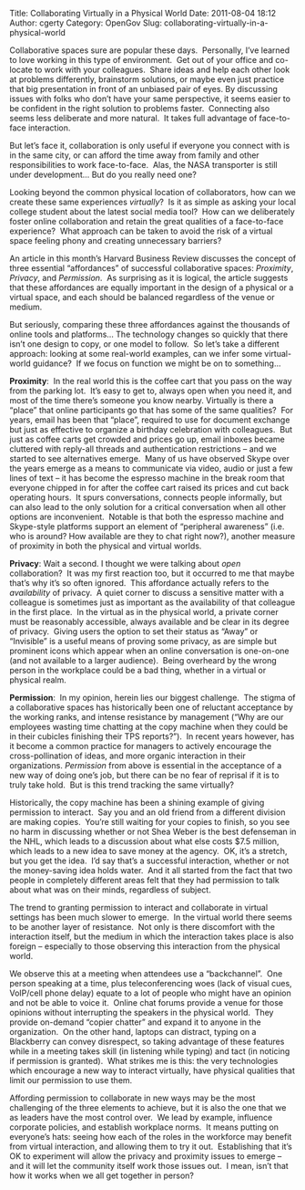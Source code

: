 Title: Collaborating Virtually in a Physical World
Date: 2011-08-04 18:12
Author: cgerty
Category: OpenGov
Slug: collaborating-virtually-in-a-physical-world

Collaborative spaces sure are popular these days.  Personally, I’ve
learned to love working in this type of environment.  Get out of your
office and co-locate to work with your colleagues.  Share ideas and help
each other look at problems differently, brainstorm solutions, or maybe
even just practice that big presentation in front of an unbiased pair of
eyes. By discussing issues with folks who don’t have your same
perspective, it seems easier to be confident in the right solution to
problems faster.  Connecting also seems less deliberate and more
natural.  It takes full advantage of face-to-face interaction.

But let’s face it, collaboration is only useful if everyone you connect
with is in the same city, or can afford the time away from family and
other responsibilities to work face-to-face.  Alas, the NASA transporter
is still under development… But do you really need one?

Looking beyond the common physical location of collaborators, how can we
create these same experiences *virtually*?  Is it as simple as asking
your local college student about the latest social media tool?  How can
we deliberately foster online collaboration and retain the great
qualities of a face-to-face experience?  What approach can be taken to
avoid the risk of a virtual space feeling phony and creating unnecessary
barriers?

An article in this month’s Harvard Business Review discusses the concept
of three essential “affordances” of successful collaborative spaces:
*Proximity*, *Privacy*, and *Permission*.  As surprising as it is
logical, the article suggests that these affordances are equally
important in the design of a physical or a virtual space, and each
should be balanced regardless of the venue or medium.

But seriously, comparing these three affordances against the thousands
of online tools and platforms… The technology changes so quickly that
there isn’t one design to copy, or one model to follow.  So let’s take a
different approach: looking at some real-world examples, can we infer
some virtual-world guidance?  If we focus on function we might be on to
something…

**Proximity**:  In the real world this is the coffee cart that you pass
on the way from the parking lot.  It’s easy to get to, always open when
you need it, and most of the time there’s someone you know nearby.
Virtually is there a “place” that online participants go that has some
of the same qualities?  For years, email has been that “place”, required
to use for document exchange but just as effective to organize a
birthday celebration with colleagues.  But just as coffee carts get
crowded and prices go up, email inboxes became cluttered with reply-all
threads and authentication restrictions – and we started to see
alternatives emerge.  Many of us have observed Skype over the years
emerge as a means to communicate via video, audio or just a few lines of
text – it has become the espresso machine in the break room that
everyone chipped in for after the coffee cart raised its prices and cut
back operating hours.  It spurs conversations, connects people
informally, but can also lead to the only solution for a critical
conversation when all other options are inconvenient.  Notable is that
both the espresso machine and Skype-style platforms support an element
of “peripheral awareness” (i.e. who is around? How available are they to
chat right now?), another measure of proximity in both the physical and
virtual worlds.

**Privacy**: Wait a second. I thought we were talking about *open*
collaboration?  It was my first reaction too, but it occurred to me that
maybe that’s why it’s so often ignored.  This affordance actually refers
to the *availability* of privacy.  A quiet corner to discuss a sensitive
matter with a colleague is sometimes just as important as the
availability of that colleague in the first place.  In the virtual as in
the physical world, a private corner must be reasonably accessible,
always available and be clear in its degree of privacy.  Giving users
the option to set their status as “Away” or “Invisible” is a useful
means of proving some privacy, as are simple but prominent icons which
appear when an online conversation is one-on-one (and not available to a
larger audience).  Being overheard by the wrong person in the workplace
could be a bad thing, whether in a virtual or physical realm.

**Permission**:  In my opinion, herein lies our biggest challenge.  The
stigma of a collaborative spaces has historically been one of reluctant
acceptance by the working ranks, and intense resistance by management
(“Why are our employees wasting time chatting at the copy machine when
they could be in their cubicles finishing their TPS reports?”).  In
recent years however, has it become a common practice for managers to
actively encourage the cross-pollination of ideas, and more organic
interaction in their organizations. *Permission* from above is essential
in the acceptance of a new way of doing one’s job, but there can be no
fear of reprisal if it is to truly take hold.  But is this trend
tracking the same virtually?

Historically, the copy machine has been a shining example of giving
permission to interact.  Say you and an old friend from a different
division are making copies.  You’re still waiting for your copies to
finish, so you see no harm in discussing whether or not Shea Weber is
the best defenseman in the NHL, which leads to a discussion about what
else costs \$7.5 million, which leads to a new idea to save money at the
agency.  OK, it’s a stretch, but you get the idea.  I’d say that’s a
successful interaction, whether or not the money-saving idea holds
water.  And it all started from the fact that two people in completely
different areas felt that they had permission to talk about what was on
their minds, regardless of subject.

The trend to granting permission to interact and collaborate in virtual
settings has been much slower to emerge.  In the virtual world there
seems to be another layer of resistance.  Not only is there discomfort
with the interaction itself, but the medium in which the interaction
takes place is also foreign – especially to those observing this
interaction from the physical world.

We observe this at a meeting when attendees use a “backchannel”.  One
person speaking at a time, plus teleconferencing woes (lack of visual
cues, VoIP/cell phone delay) equate to a lot of people who might have an
opinion and not be able to voice it.  Online chat forums provide a venue
for those opinions without interrupting the speakers in the physical
world.  They provide on-demand “copier chatter” and expand it to anyone
in the organization.  On the other hand, laptops can distract, typing on
a Blackberry can convey disrespect, so taking advantage of these
features while in a meeting takes skill (in listening while typing) and
tact (in noticing if permission is granted).  What strikes me is this:
the very technologies which encourage a new way to interact virtually,
have physical qualities that limit our permission to use them.

Affording permission to collaborate in new ways may be the most
challenging of the three elements to achieve, but it is also the one
that we as leaders have the most control over.  We lead by example,
influence corporate policies, and establish workplace norms.  It means
putting on everyone’s hats: seeing how each of the roles in the
workforce may benefit from virtual interaction, and allowing them to try
it out.  Establishing that it’s OK to experiment will allow the privacy
and proximity issues to emerge – and it will let the community itself
work those issues out.  I mean, isn’t that how it works when we all get
together in person?
